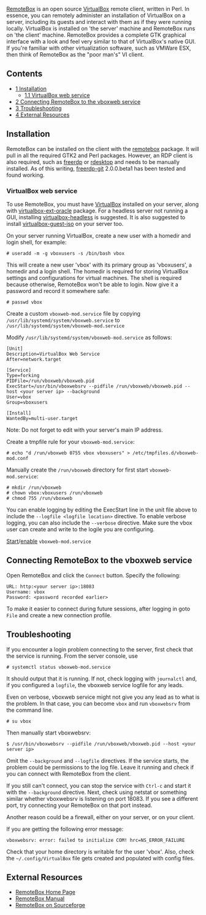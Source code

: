 [RemoteBox](http://remotebox.knobgoblin.org.uk/) is an open source [VirtualBox](/index.php/VirtualBox "VirtualBox") remote client, written in Perl. In essence, you can remotely administer an installation of VirtualBox on a server, including its guests and interact with them as if they were running locally. VirtualBox is installed on 'the server' machine and RemoteBox runs on 'the client' machine. RemoteBox provides a complete GTK graphical interface with a look and feel very similar to that of VirtualBox's native GUI. If you're familiar with other virtualization software, such as VMWare ESX, then think of RemoteBox as the "poor man's" VI client.

## Contents

*   [1 Installation](#Installation)
    *   [1.1 VirtualBox web service](#VirtualBox_web_service)
*   [2 Connecting RemoteBox to the vboxweb service](#Connecting_RemoteBox_to_the_vboxweb_service)
*   [3 Troubleshooting](#Troubleshooting)
*   [4 External Resources](#External_Resources)

## Installation

RemoteBox can be installed on the client with the [remotebox](https://aur.archlinux.org/packages/remotebox/) package. It will pull in all the required GTK2 and Perl packages. However, an RDP client is also required, such as [freerdp](https://www.archlinux.org/packages/?name=freerdp) or [rdesktop](/index.php/Rdesktop "Rdesktop") and needs to be manually installed. As of this writing, [freerdp-git](https://aur.archlinux.org/packages/freerdp-git/) 2.0.0.beta1 has been tested and found working.

### VirtualBox web service

To use RemoteBox, you must have [VirtualBox](/index.php/VirtualBox "VirtualBox") installed on your server, along with [virtualbox-ext-oracle](https://aur.archlinux.org/packages/virtualbox-ext-oracle/) package. For a headless server not running a GUI, installing [virtualbox-headless](https://aur.archlinux.org/packages/virtualbox-headless/) is suggested. It is also suggested to install [virtualbox-guest-iso](https://www.archlinux.org/packages/?name=virtualbox-guest-iso) on your server too.

On your server running VirtualBox, create a new user with a homedir and login shell, for example:

```
# useradd -m -g vboxusers -s /bin/bash vbox

```

This will create a new user 'vbox' with its primary group as 'vboxusers', a homedir and a login shell. The homedir is required for storing VirtualBox settings and configurations for virtual machines. The shell is required because otherwise, RemoteBox won't be able to login. Now give it a password and record it somewhere safe:

```
# passwd vbox

```

Create a custom `vboxweb-mod.service` file by copying `/usr/lib/systemd/system/vboxweb.service` to `/usr/lib/systemd/system/vboxweb-mod.service`

Modify `/usr/lib/systemd/system/vboxweb-mod.service` as follows:

```
[Unit]
Description=VirtualBox Web Service
After=network.target

[Service]
Type=forking
PIDFile=/run/vboxweb/vboxweb.pid
ExecStart=/usr/bin/vboxwebsrv --pidfile /run/vboxweb/vboxweb.pid --host <your server ip> --background
User=vbox
Group=vboxusers

[Install]
WantedBy=multi-user.target

```

Note: Do not forget to edit <your server ip> with your server's main IP address.

Create a tmpfile rule for your `vboxweb-mod.service`:

```
# echo "d /run/vboxweb 0755 vbox vboxusers" > /etc/tmpfiles.d/vboxweb-mod.conf

```

Manually create the `/run/vboxweb` directory for first start `vboxweb-mod.service`:

```
# mkdir /run/vboxweb
# chown vbox:vboxusers /run/vboxweb
# chmod 755 /run/vboxweb

```

You can enable logging by editing the ExecStart line in the unit file above to include the `--logfile <logfile location>` directive. To enable verbose logging, you can also include the `--verbose` directive. Make sure the vbox user can create and write to the logile you are configuring.

[Start](/index.php/Start "Start")/[enable](/index.php/Enable "Enable") `vboxweb-mod.service`

## Connecting RemoteBox to the vboxweb service

Open RemoteBox and click the `Connect` button. Specify the following:

```
URL: http:<your server ip>:18083
Username: vbox
Password: <password recorded earlier>

```

To make it easier to connect during future sessions, after logging in goto `File` and create a new connection profile.

## Troubleshooting

If you encounter a login problem connecting to the server, first check that the service is running. From the server console, use

```
# systemctl status vboxweb-mod.service

```

It should output that it is running. If not, check logging with `journalctl` and, if you configured a `logfile`, the vboxweb service logfile for any leads.

Even on verbose, vboxweb service might not give you any lead as to what is the problem. In that case, you can become `vbox` and run `vboxwebsrv` from the command line.

```
# su vbox

```

Then manually start vboxwebsrv:

```
$ /usr/bin/vboxwebsrv --pidfile /run/vboxweb/vboxweb.pid --host <your server ip>

```

Omit the `--background` and `--logfile` directives. If the service starts, the problem could be permissions to the log file. Leave it running and check if you can connect with RemoteBox from the client.

If you still can't connect, you can stop the service with `Ctrl-c` and start it with the `--background` directive. Next, check using netstat or something similar whether vboxwebsrv is listening on port 18083\. If you see a different port, try connecting your RemoteBox on that port instead.

Another reason could be a firewall, either on your server, or on your client.

If you are getting the following error message:

```
vboxwebsrv: error: failed to initialize COM! hrc=NS_ERROR_FAILURE

```

Check that your home directory is writable for the user 'vbox'. Also, check the `~/.config/VirtualBox` file gets created and populated with config files.

## External Resources

*   [RemoteBox Home Page](http://remotebox.knobgoblin.org.uk/)
*   [RemoteBox Manual](http://remotebox.knobgoblin.org.uk/docs/remotebox.pdf)
*   [RemoteBox on Sourceforge](https://sourceforge.net/projects/remotebox/)